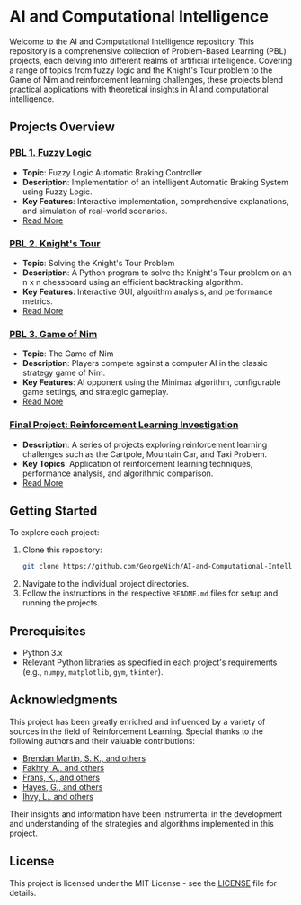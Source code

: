 # AI and Computational Intelligence

Welcome to the AI and Computational Intelligence repository. This repository is a comprehensive collection of Problem-Based Learning (PBL) projects, each delving into different realms of artificial intelligence. Covering a range of topics from fuzzy logic and the Knight's Tour problem to the Game of Nim and reinforcement learning challenges, these projects blend practical applications with theoretical insights in AI and computational intelligence.

## Projects Overview

### [PBL 1. Fuzzy Logic](PBL%201.%20Fuzzy%20Logic/)
- **Topic**: Fuzzy Logic Automatic Braking Controller
- **Description**: Implementation of an intelligent Automatic Braking System using Fuzzy Logic.
- **Key Features**: Interactive implementation, comprehensive explanations, and simulation of real-world scenarios.
- [Read More](PBL%201.%20Fuzzy%20Logic/README.md)

### [PBL 2. Knight's Tour](PBL%202.%20Knights%20Tour/)
- **Topic**: Solving the Knight's Tour Problem
- **Description**: A Python program to solve the Knight's Tour problem on an n x n chessboard using an efficient backtracking algorithm.
- **Key Features**: Interactive GUI, algorithm analysis, and performance metrics.
- [Read More](PBL%202.%20Knights%20Tour/README.md)

### [PBL 3. Game of Nim](PBL%203.%20Game%20of%20Nim/)
- **Topic**: The Game of Nim
- **Description**: Players compete against a computer AI in the classic strategy game of Nim.
- **Key Features**: AI opponent using the Minimax algorithm, configurable game settings, and strategic gameplay.
- [Read More](PBL%203.%20Game%20of%20Nim/README.md)

### [Final Project: Reinforcement Learning Investigation](Final%20Project%3A%20Reinforcement%20Learning%20Investigation/)
- **Description**: A series of projects exploring reinforcement learning challenges such as the Cartpole, Mountain Car, and Taxi Problem.
- **Key Topics**: Application of reinforcement learning techniques, performance analysis, and algorithmic comparison.
- [Read More](Final%20Project%3A%20Reinforcement%20Learning%20Investigation/README.md)

## Getting Started
To explore each project:
1. Clone this repository:
    ```bash
    git clone https://github.com/GeorgeNich/AI-and-Computational-Intelligence.git
    ```
2. Navigate to the individual project directories.
3. Follow the instructions in the respective `README.md` files for setup and running the projects.

## Prerequisites
- Python 3.x
- Relevant Python libraries as specified in each project's requirements (e.g., `numpy`, `matplotlib`, `gym`, `tkinter`).

## Acknowledgments
This project has been greatly enriched and influenced by a variety of sources in the field of Reinforcement Learning. Special thanks to the following authors and their valuable contributions:

- [Brendan Martin, S. K., and others](https://www.learndatasci.com/tutorials/reinforcement-q-learning-scratch-python-openaigym/)
- [Fakhry, A., and others](https://medium.com/swlh/using-q-learning-for-openais-cartpole-v1-4a216ef237df)
- [Frans, K., and others](https://github.com/kvfrans/openai-cartpole)
- [Hayes, G., and others](https://towardsdatascience.com/getting-started-with-reinforcement-learning-and-open-aigym-c289aca874f)
- [Ihvy, L., and others](https://github.com/lhvy/Taxi-v3-Q-Learning)

Their insights and information have been instrumental in the development and understanding of the strategies and algorithms implemented in this project.

## License
This project is licensed under the MIT License - see the [LICENSE](LICENSE) file for details.
